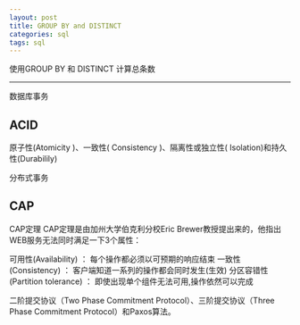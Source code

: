 ```yaml
---
layout: post
title: GROUP BY and DISTINCT
categories: sql
tags: sql
---
```


使用GROUP BY 和 DISTINCT 计算总条数

-------------------

数据库事务
## ACID 
原子性(Atomicity )、一致性( Consistency )、隔离性或独立性( Isolation)和持久性(Durabilily)


分布式事务

## CAP

CAP定理
CAP定理是由加州大学伯克利分校Eric Brewer教授提出来的，他指出WEB服务无法同时满足一下3个属性：

可用性(Availability) ： 每个操作都必须以可预期的响应结束
一致性(Consistency) ： 客户端知道一系列的操作都会同时发生(生效)
分区容错性(Partition tolerance) ： 即使出现单个组件无法可用,操作依然可以完成


二阶提交协议（Two Phase Commitment Protocol）、三阶提交协议（Three Phase Commitment Protocol）和Paxos算法。